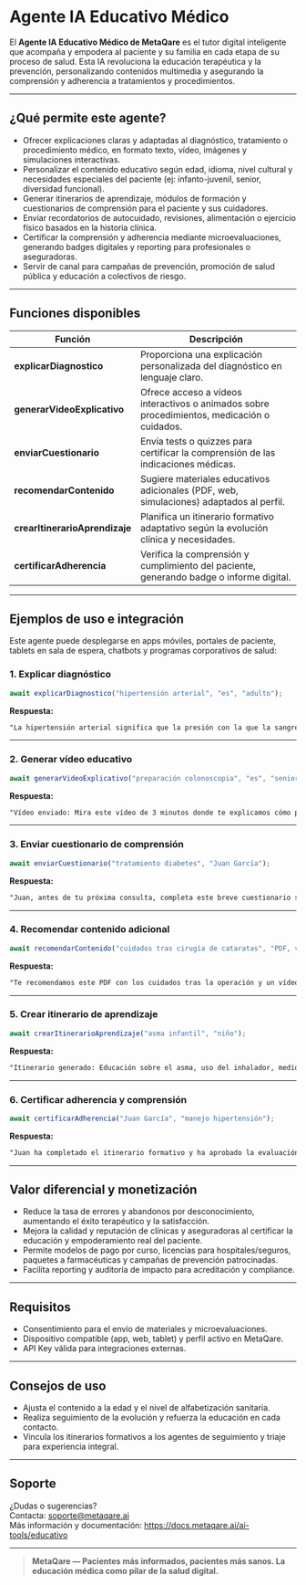# Agente IA Educativo Médico

El **Agente IA Educativo Médico de MetaQare** es el tutor digital inteligente que acompaña y empodera al paciente y su familia en cada etapa de su proceso de salud. Esta IA revoluciona la educación terapéutica y la prevención, personalizando contenidos multimedia y asegurando la comprensión y adherencia a tratamientos y procedimientos.

---

## ¿Qué permite este agente?

- Ofrecer explicaciones claras y adaptadas al diagnóstico, tratamiento o procedimiento médico, en formato texto, vídeo, imágenes y simulaciones interactivas.
- Personalizar el contenido educativo según edad, idioma, nivel cultural y necesidades especiales del paciente (ej: infanto-juvenil, senior, diversidad funcional).
- Generar itinerarios de aprendizaje, módulos de formación y cuestionarios de comprensión para el paciente y sus cuidadores.
- Enviar recordatorios de autocuidado, revisiones, alimentación o ejercicio físico basados en la historia clínica.
- Certificar la comprensión y adherencia mediante microevaluaciones, generando badges digitales y reporting para profesionales o aseguradoras.
- Servir de canal para campañas de prevención, promoción de salud pública y educación a colectivos de riesgo.

---

## Funciones disponibles

| Función                        | Descripción                                                                                 |
| ------------------------------ | ------------------------------------------------------------------------------------------- |
| **explicarDiagnostico**        | Proporciona una explicación personalizada del diagnóstico en lenguaje claro.                |
| **generarVideoExplicativo**    | Ofrece acceso a vídeos interactivos o animados sobre procedimientos, medicación o cuidados. |
| **enviarCuestionario**         | Envía tests o quizzes para certificar la comprensión de las indicaciones médicas.           |
| **recomendarContenido**        | Sugiere materiales educativos adicionales (PDF, web, simulaciones) adaptados al perfil.     |
| **crearItinerarioAprendizaje** | Planifica un itinerario formativo adaptativo según la evolución clínica y necesidades.      |
| **certificarAdherencia**       | Verifica la comprensión y cumplimiento del paciente, generando badge o informe digital.     |

---

## Ejemplos de uso e integración

Este agente puede desplegarse en apps móviles, portales de paciente, tablets en sala de espera, chatbots y programas corporativos de salud:

### 1. Explicar diagnóstico

```js
await explicarDiagnostico("hipertensión arterial", "es", "adulto");
```

**Respuesta:**

```txt
"La hipertensión arterial significa que la presión con la que la sangre circula por tus arterias es más alta de lo recomendable. Puede no dar síntomas, pero a largo plazo puede afectar al corazón, riñones y cerebro..."
```

---

### 2. Generar vídeo educativo

```js
await generarVideoExplicativo("preparación colonoscopia", "es", "senior");
```

**Respuesta:**

```txt
"Vídeo enviado: Mira este vídeo de 3 minutos donde te explicamos cómo prepararte para una colonoscopia de manera sencilla y segura. [enlace]"
```

---

### 3. Enviar cuestionario de comprensión

```js
await enviarCuestionario("tratamiento diabetes", "Juan García");
```

**Respuesta:**

```txt
"Juan, antes de tu próxima consulta, completa este breve cuestionario sobre tu tratamiento. [enlace]"
```

---

### 4. Recomendar contenido adicional

```js
await recomendarContenido("cuidados tras cirugía de cataratas", "PDF, vídeo");
```

**Respuesta:**

```txt
"Te recomendamos este PDF con los cuidados tras la operación y un vídeo con ejercicios visuales fáciles de seguir."
```

---

### 5. Crear itinerario de aprendizaje

```js
await crearItinerarioAprendizaje("asma infantil", "niño");
```

**Respuesta:**

```txt
"Itinerario generado: Educación sobre el asma, uso del inhalador, medidas preventivas y control ambiental. Duración: 7 días."
```

---

### 6. Certificar adherencia y comprensión

```js
await certificarAdherencia("Juan García", "manejo hipertensión");
```

**Respuesta:**

```txt
"Juan ha completado el itinerario formativo y ha aprobado la evaluación. Badge de Paciente Proactivo emitido."
```

---

## Valor diferencial y monetización

- Reduce la tasa de errores y abandonos por desconocimiento, aumentando el éxito terapéutico y la satisfacción.
- Mejora la calidad y reputación de clínicas y aseguradoras al certificar la educación y empoderamiento real del paciente.
- Permite modelos de pago por curso, licencias para hospitales/seguros, paquetes a farmacéuticas y campañas de prevención patrocinadas.
- Facilita reporting y auditoría de impacto para acreditación y compliance.

---

## Requisitos

- Consentimiento para el envío de materiales y microevaluaciones.
- Dispositivo compatible (app, web, tablet) y perfil activo en MetaQare.
- API Key válida para integraciones externas.

---

## Consejos de uso

- Ajusta el contenido a la edad y el nivel de alfabetización sanitaria.
- Realiza seguimiento de la evolución y refuerza la educación en cada contacto.
- Vincula los itinerarios formativos a los agentes de seguimiento y triaje para experiencia integral.

---

## Soporte

¿Dudas o sugerencias?\
Contacta: [soporte@metaqare.ai](mailto:soporte@metaqare.ai)\
Más información y documentación: https://docs.metaqare.ai/ai-tools/educativo

---

> **MetaQare — Pacientes más informados, pacientes más sanos. La educación médica como pilar de la salud digital.**